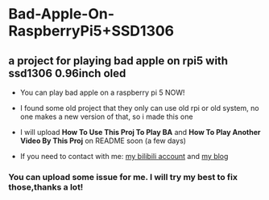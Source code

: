 # Bad-Apple-On-RaspberryPi5+SSD1306
## a project for playing bad apple on rpi5 with ssd1306 0.96inch oled

- You can play bad apple on a raspberry pi 5 NOW!

- I found some old project that they only can use old rpi or old system, no one makes a new version of that, so i made this one

-  I will upload **How  To Use This Proj To Play BA** and **How To Play Another Video By This Proj** on README soon (a few days)

- If you need to contact with me:
   [my bilibili account]('https://b23.tv/GNuXiFn')
  and 
  [my blog]('https://xtiantech.cn')

### You can upload some issue for me. I will try my best to fix those,thanks a lot!
